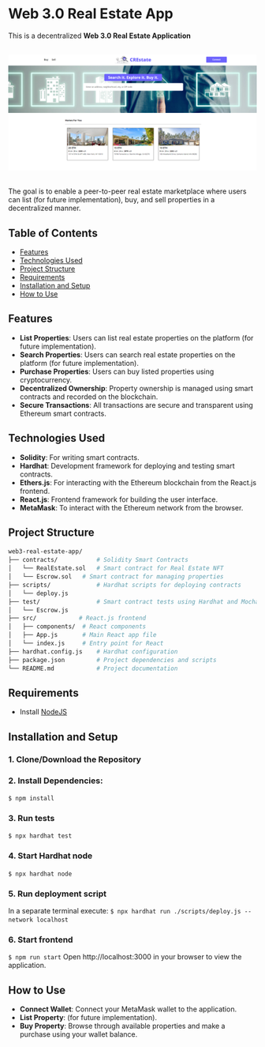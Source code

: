 # Web 3.0 Real Estate App

This is a decentralized **Web 3.0 Real Estate Application**

<div style="text-align:center;margin:30px auto;">
  <img src="public/demo.png" alt="" style="margin: 0 auto;" />
</div>

The goal is to enable a peer-to-peer real estate marketplace where users can list (for future implementation), buy, and sell properties in a decentralized manner.

## Table of Contents

- [Features](#features)
- [Technologies Used](#technologies-used)
- [Project Structure](#project-structure)
- [Requirements](#requirements)
- [Installation and Setup](#installation-and-setup)
- [How to Use](#how-to-use)

## Features

- **List Properties**: Users can list real estate properties on the platform (for future implementation).
- **Search Properties**: Users can search real estate properties on the platform (for future implementation).
- **Purchase Properties**: Users can buy listed properties using cryptocurrency.
- **Decentralized Ownership**: Property ownership is managed using smart contracts and recorded on the blockchain.
- **Secure Transactions**: All transactions are secure and transparent using Ethereum smart contracts.

## Technologies Used

- **Solidity**: For writing smart contracts.
- **Hardhat**: Development framework for deploying and testing smart contracts.
- **Ethers.js**: For interacting with the Ethereum blockchain from the React.js frontend.
- **React.js**: Frontend framework for building the user interface.
- **MetaMask**: To interact with the Ethereum network from the browser.

## Project Structure

```bash
web3-real-estate-app/
├── contracts/           # Solidity Smart Contracts
│   └── RealEstate.sol   # Smart contract for Real Estate NFT
│   └── Escrow.sol   # Smart contract for managing properties
├── scripts/             # Hardhat scripts for deploying contracts
│   └── deploy.js
├── test/                # Smart contract tests using Hardhat and Mocha
│   └── Escrow.js
├── src/            # React.js frontend
│   ├── components/  # React components
│   ├── App.js       # Main React app file
│   └── index.js     # Entry point for React
├── hardhat.config.js    # Hardhat configuration
├── package.json         # Project dependencies and scripts
└── README.md            # Project documentation
```

## Requirements

- Install [NodeJS](https://nodejs.org/en/)

## Installation and Setup

### 1. Clone/Download the Repository

### 2. Install Dependencies:

`$ npm install`

### 3. Run tests

`$ npx hardhat test`

### 4. Start Hardhat node

`$ npx hardhat node`

### 5. Run deployment script

In a separate terminal execute:
`$ npx hardhat run ./scripts/deploy.js --network localhost`

### 6. Start frontend

`$ npm run start`
Open http://localhost:3000 in your browser to view the application.

## How to Use

- **Connect Wallet**: Connect your MetaMask wallet to the application.
- **List Property**: (for future implementation).
- **Buy Property**: Browse through available properties and make a purchase using your wallet balance.
